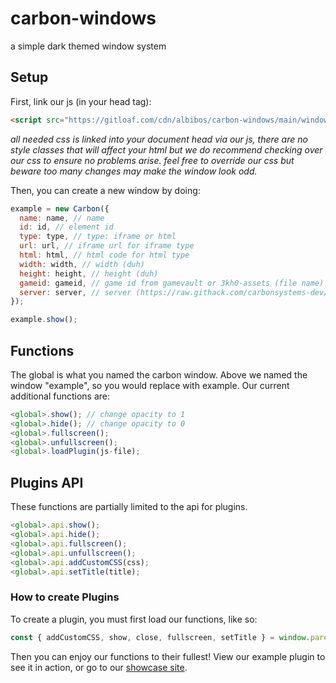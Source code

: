 # carbon-windows
a simple dark themed window system

## Setup
First, link our js (in your head tag):
```html
<script src="https://gitloaf.com/cdn/albibos/carbon-windows/main/window.min.js" defer></script>
```
*all needed css is linked into your document head via our js, there are no style classes that will affect your html but we do recommend checking over our css to ensure no problems arise. feel free to override our css but beware too many changes may make the window look odd.*

Then, you can create a  new window by doing:
```js
example = new Carbon({
  name: name, // name
  id: id, // element id
  type: type, // type: iframe or html
  url: url, // iframe url for iframe type
  html: html, // html code for html type
  width: width, // width (duh)
  height: height, // height (duh)
  gameid: gameid, // game id from gamevault or 3kh0-assets (file name) || OPTIONAL
  server: server, // server (https://raw.githack.com/carbonsystems-dev/gamevault/main/, https://gitloaf.com/cdn/carbonsystems-dev/gamevault/main/) || OPTIONAL NOT NEEDED FOR GAMEID
});

example.show();
```

## Functions
The global is what you named the carbon window. Above we named the window "example", so you would replace <global> with example.
Our current additional functions are:
```js
<global>.show(); // change opacity to 1
<global>.hide(); // change opacity to 0
<global>.fullscreen();
<global>.unfullscreen();
<global>.loadPlugin(js-file);
```

## Plugins API
These functions are partially limited to the api for plugins.
```js
<global>.api.show();
<global>.api.hide();
<global>.api.fullscreen();
<global>.api.unfullscreen();
<global>.api.addCustomCSS(css);
<global>.api.setTitle(title);
```
### How to create Plugins
To create a plugin, you must first load our functions, like so:
```js
const { addCustomCSS, show, close, fullscreen, setTitle } = window.parent.<global>.api;
```
Then you can enjoy our functions to their fullest! View our example plugin to see it in action, or go to our [showcase site](https://windows.albinus.gay).
